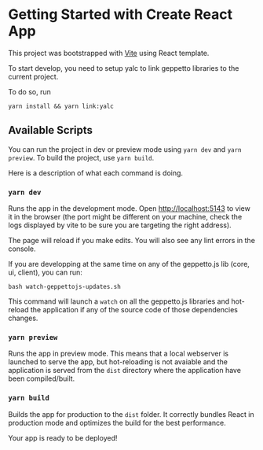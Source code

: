 # Getting Started with Create React App

This project was bootstrapped with [Vite](https://vitejs.dev/guide/) using React template.

To start develop, you need to setup yalc to link geppetto libraries to the current project.

To do so, run

```
yarn install && yarn link:yalc
```

## Available Scripts

You can run the project in dev or preview mode using `yarn dev` and `yarn preview`.
To build the project, use `yarn build`.

Here is a description of what each command is doing.

### `yarn dev`

Runs the app in the development mode.
Open [http://localhost:5143](http://localhost:5143) to view it in the browser (the port might be different on your machine, check the logs displayed by vite to be sure you are targeting the right address).

The page will reload if you make edits.
You will also see any lint errors in the console.

If you are developping at the same time on any of the geppetto.js lib (core, ui, client), you can run:

```
bash watch-geppettojs-updates.sh
```

This command will launch a `watch` on all the geppetto.js libraries and hot-reload the application if any of the source code of those dependencies changes.


### `yarn preview`

Runs the app in preview mode.
This means that a local webserver is launched to serve the app, but hot-reloading is not avaiable and the application is served from the `dist` directory where the application have been compiled/built.


### `yarn build`

Builds the app for production to the `dist` folder.
It correctly bundles React in production mode and optimizes the build for the best performance.

Your app is ready to be deployed!